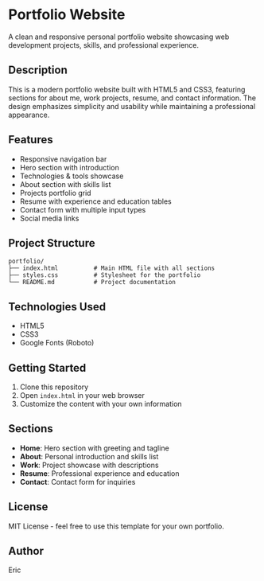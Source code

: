 # Portfolio Website

A clean and responsive personal portfolio website showcasing web development projects, skills, and professional experience.

## Description

This is a modern portfolio website built with HTML5 and CSS3, featuring sections for about me, work projects, resume, and contact information. The design emphasizes simplicity and usability while maintaining a professional appearance.

## Features

- Responsive navigation bar
- Hero section with introduction
- Technologies & tools showcase
- About section with skills list
- Projects portfolio grid
- Resume with experience and education tables
- Contact form with multiple input types
- Social media links

## Project Structure

```
portfolio/
├── index.html          # Main HTML file with all sections
├── styles.css          # Stylesheet for the portfolio
└── README.md           # Project documentation
```

## Technologies Used

- HTML5
- CSS3
- Google Fonts (Roboto)

## Getting Started

1. Clone this repository
2. Open `index.html` in your web browser
3. Customize the content with your own information

## Sections

- **Home**: Hero section with greeting and tagline
- **About**: Personal introduction and skills list
- **Work**: Project showcase with descriptions
- **Resume**: Professional experience and education
- **Contact**: Contact form for inquiries

## License

MIT License - feel free to use this template for your own portfolio.

## Author

Eric
